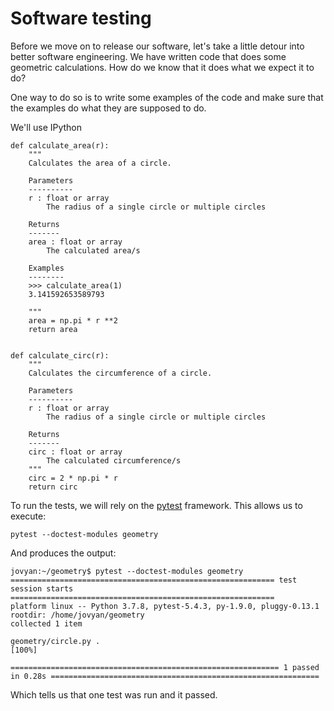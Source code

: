 #  Software testing

Before we move on to release our software, let's take a little detour into
better software engineering. We have written code that does some geometric
calculations. How do we know that it does what we expect it to do?

One way to do so is to write some examples of the code and make sure that the
examples do what they are supposed to do.

We'll use IPython


```
def calculate_area(r):
    """
    Calculates the area of a circle.

    Parameters
    ----------
    r : float or array
        The radius of a single circle or multiple circles

    Returns
    -------
    area : float or array
        The calculated area/s

    Examples
    --------
    >>> calculate_area(1)
    3.141592653589793

    """
    area = np.pi * r **2
    return area


def calculate_circ(r):
    """
    Calculates the circumference of a circle.

    Parameters
    ----------
    r : float or array
        The radius of a single circle or multiple circles

    Returns
    -------
    circ : float or array
        The calculated circumference/s
    """
    circ = 2 * np.pi * r
    return circ

```


To run the tests, we will rely on the
[pytest](https://docs.pytest.org/en/stable/) framework. This allows us to
execute:

    pytest --doctest-modules geometry

And produces the output:

```
jovyan:~/geometry$ pytest --doctest-modules geometry
=========================================================== test session starts ===========================================================
platform linux -- Python 3.7.8, pytest-5.4.3, py-1.9.0, pluggy-0.13.1
rootdir: /home/jovyan/geometry
collected 1 item

geometry/circle.py .                                                                                                                [100%]

============================================================ 1 passed in 0.28s ============================================================

```

Which tells us that one test was run and it passed.